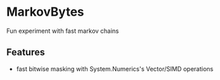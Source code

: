 # MarkovBytes

Fun experiment with fast markov chains

## Features

- fast bitwise masking with System.Numerics's Vector/SIMD operations